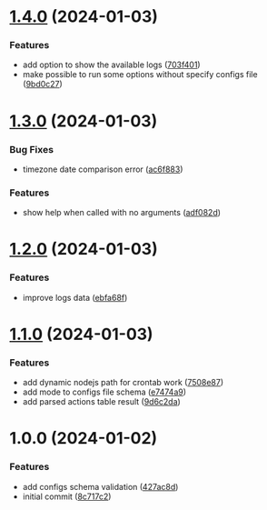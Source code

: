 # [1.4.0](https://github.com/lucasvtiradentes/container_scheduler/compare/v1.3.0...v1.4.0) (2024-01-03)


### Features

* add option to show the available logs ([703f401](https://github.com/lucasvtiradentes/container_scheduler/commit/703f4018cfc26481e9e63e6522ea5b5a49d45ac7))
* make possible to run some options without specify configs file ([9bd0c27](https://github.com/lucasvtiradentes/container_scheduler/commit/9bd0c270f710c62402eea6276062002b91f95dd2))

# [1.3.0](https://github.com/lucasvtiradentes/container_scheduler/compare/v1.2.0...v1.3.0) (2024-01-03)


### Bug Fixes

* timezone date comparison error ([ac6f883](https://github.com/lucasvtiradentes/container_scheduler/commit/ac6f883b793a57be573fe3305a307c4e3b00f92f))


### Features

* show help when called with no arguments ([adf082d](https://github.com/lucasvtiradentes/container_scheduler/commit/adf082d35762414ad9421ae381827783c32a2a48))

# [1.2.0](https://github.com/lucasvtiradentes/container_scheduler/compare/v1.1.0...v1.2.0) (2024-01-03)


### Features

* improve logs data ([ebfa68f](https://github.com/lucasvtiradentes/container_scheduler/commit/ebfa68f0a6ddc609e7f99db12aa3522be4480e60))

# [1.1.0](https://github.com/lucasvtiradentes/container_scheduler/compare/v1.0.0...v1.1.0) (2024-01-03)


### Features

* add dynamic nodejs path for crontab work ([7508e87](https://github.com/lucasvtiradentes/container_scheduler/commit/7508e87730b719a6c4314182ddccb8deb249b577))
* add mode to configs file schema ([e7474a9](https://github.com/lucasvtiradentes/container_scheduler/commit/e7474a98370db203a42fa07ed3040c37fd0d2aa9))
* add parsed actions table result ([9d6c2da](https://github.com/lucasvtiradentes/container_scheduler/commit/9d6c2da4bc9ad61a2f141a01acf02b458f99feb2))

# 1.0.0 (2024-01-02)


### Features

* add configs schema validation ([427ac8d](https://github.com/lucasvtiradentes/container_scheduler/commit/427ac8d162aed9373a6f5758c5f833745536d751))
* initial commit ([8c717c2](https://github.com/lucasvtiradentes/container_scheduler/commit/8c717c22efba252c1cffa91482d77e142cdd34fc))
